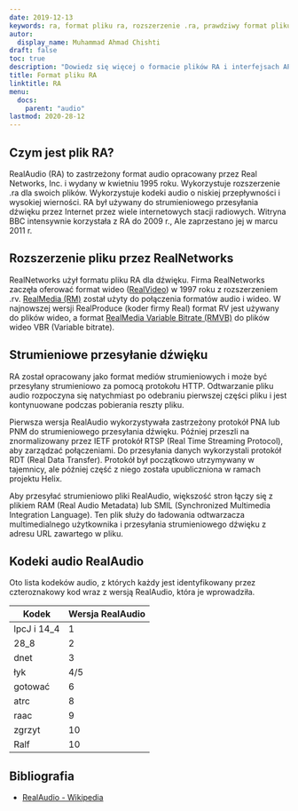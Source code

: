 ```yaml
---
date: 2019-12-13
keywords: ra, format pliku ra, rozszerzenie .ra, prawdziwy format pliku audio, format audio ra, format pliku RealAudio
autor:
  display_name: Muhammad Ahmad Chishti
draft: false
toc: true
description: "Dowiedz się więcej o formacie plików RA i interfejsach API, które umożliwiają tworzenie i otwieranie plików RA."
title: Format pliku RA
linktitle: RA
menu:
  docs:
    parent: "audio"
lastmod: 2020-28-12
---
```


## Czym jest plik RA?

RealAudio (RA) to zastrzeżony format audio opracowany przez Real Networks, Inc. i wydany w kwietniu 1995 roku. Wykorzystuje rozszerzenie .ra dla swoich plików. Wykorzystuje kodeki audio o niskiej przepływności i wysokiej wierności. RA był używany do strumieniowego przesyłania dźwięku przez Internet przez wiele internetowych stacji radiowych. Witryna BBC intensywnie korzystała z RA do 2009 r., Ale zaprzestano jej w marcu 2011 r.

## Rozszerzenie pliku przez RealNetworks ##

RealNetworks użył formatu pliku RA dla dźwięku. Firma RealNetworks zaczęła oferować format wideo ([RealVideo](/pl/video/rv/)) w 1997 roku z rozszerzeniem .rv. [RealMedia (RM)](/pl/video/rm/) został użyty do połączenia formatów audio i wideo. W najnowszej wersji RealProduce (koder firmy Real) format RV jest używany do plików wideo, a format [RealMedia Variable Bitrate (RMVB)](/pl/video/rmvb/) do plików wideo VBR (Variable bitrate).

## Strumieniowe przesyłanie dźwięku ##

RA został opracowany jako format mediów strumieniowych i może być przesyłany strumieniowo za pomocą protokołu HTTP. Odtwarzanie pliku audio rozpoczyna się natychmiast po odebraniu pierwszej części pliku i jest kontynuowane podczas pobierania reszty pliku.

Pierwsza wersja RealAudio wykorzystywała zastrzeżony protokół PNA lub PNM do strumieniowego przesyłania dźwięku. Później przeszli na znormalizowany przez IETF protokół RTSP (Real Time Streaming Protocol), aby zarządzać połączeniami. Do przesyłania danych wykorzystali protokół RDT (Real Data Transfer). Protokół był początkowo utrzymywany w tajemnicy, ale później część z niego została upubliczniona w ramach projektu Helix.

Aby przesyłać strumieniowo pliki RealAudio, większość stron łączy się z plikiem RAM (Real Audio Metadata) lub SMIL (Synchronized Multimedia Integration Language). Ten plik służy do ładowania odtwarzacza multimedialnego użytkownika i przesyłania strumieniowego dźwięku z adresu URL zawartego w pliku.

## Kodeki audio RealAudio ##

Oto lista kodeków audio, z których każdy jest identyfikowany przez czteroznakowy kod wraz z wersją RealAudio, która je wprowadziła.

|Kodek|Wersja RealAudio|
|---|---|
|lpcJ i 14_4|1|
|28_8|2|
|dnet|3|
|łyk|4/5|
|gotować|6|
|atrc|8|
|raac|9|
|zgrzyt|10|
|Ralf|10|

## Bibliografia ##

- [RealAudio - Wikipedia](https://en.wikipedia.org/wiki/RealAudio)

